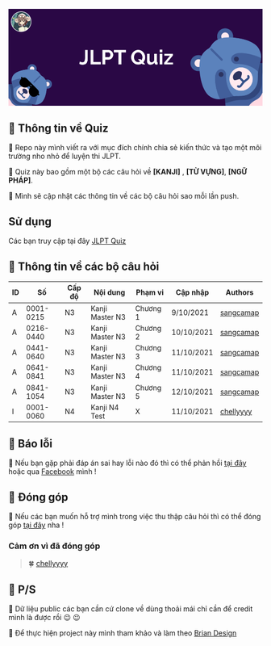![Cover](/assets/images/bg.png)


## :cherry_blossom:	 Thông tin về Quiz 

:raccoon:  Repo này mình viết ra với mục đích chính chia sẻ kiến thức và tạo một môi trường nho nhỏ để luyện thi JLPT.

:raccoon:  Quiz này bao gồm một bộ các câu hỏi về **[KANJI]** , **[TỪ VỰNG]**, **[NGỮ PHÁP]**.

:raccoon:  Mình sẽ cập nhật các thông tin về các bộ câu hỏi sao mỗi lần push. 
## Sử dụng
Các bạn truy cập tại đây [JLPT Quiz](https://sangcamap.github.io/JLPT-quiz/)

## :cherry_blossom:	 Thông tin về các bộ câu hỏi
ID |Số        |Cấp độ  |Nội dung         |Phạm vi   |Cập nhập   |Authors
---|----------|--------|---------------- |----------|-----------|-----------------------------------------
A  |0001-0215 |N3      |Kanji Master N3  |Chương 1  |9/10/2021  |[sangcamap](https://github.com/sangcamap)
A  |0216-0440 |N3      |Kanji Master N3  |Chương 2  |10/10/2021 |[sangcamap](https://github.com/sangcamap)
A  |0441-0640 |N3      |Kanji Master N3  |Chương 3  |11/10/2021 |[sangcamap](https://github.com/sangcamap)
A  |0641-0841 |N3      |Kanji Master N3  |Chương 4  |11/10/2021 |[sangcamap](https://github.com/sangcamap)
A  |0841-1054 |N3      |Kanji Master N3  |Chương 5  |12/10/2021 |[sangcamap](https://github.com/sangcamap)
I  |0001-0060 |N4      |Kanji N4 Test    |    X     |11/10/2021 |[chellyyyy](https://github.com/chellyyyy)
## :cherry_blossom:	 Báo lỗi
:raccoon:  Nếu bạn gặp phải đáp án sai hay lỗi nào đó thì có thể phản hồi [tại đây](https://forms.gle/PJ5ib4EdRPYoewSE7) hoặc qua [Facebook](https://www.facebook.com/sangnguyen0709/) mình ! 

## :cherry_blossom: Đóng góp 
:raccoon:  Nếu các bạn muốn hỗ trợ mình trong việc thu thập câu hỏi thì có thể đóng góp [tại đây](https://forms.gle/SScquj4a9oTZZNTa6) nha !
### Cảm ơn vì đã đóng góp
>:four_leaf_clover:	[chellyyyy](https://github.com/chellyyyy)
>



## :cherry_blossom:	 P/S
:raccoon:  Dữ liệu public các bạn cần cứ clone về dùng thoải mái chỉ cần để credit mình là được rồi :wink: :wink:

:raccoon:  Để thực hiện project này mình tham khảo và làm theo [Brian Design](https://youtu.be/f4fB9Xg2JEY)  
